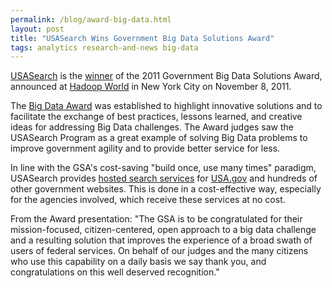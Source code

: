 ```yaml
---
permalink: /blog/award-big-data.html
layout: post
title: "USASearch Wins Government Big Data Solutions Award"
tags: analytics research-and-news big-data 
---
```

<p><a href="http://search.usa.gov/program">USASearch</a> is the <a href="http://ctolabs.com/gsa-usasearch-wins-2011-government-big-data-solutions-award/">winner</a> of the 2011 Government Big Data Solutions Award, announced at <a href="http://www.hadoopworld.com/">Hadoop World</a> in New York City on November 8, 2011.</p>
<p>The <a href="http://ctolabs.com/big-data-award/">Big Data Award</a> was established to highlight innovative solutions and to facilitate the exchange of best practices, lessons learned, and creative ideas for addressing Big Data challenges. The Award judges saw the USASearch Program as a great example of solving Big Data problems to improve government agility and to provide better service for less.</p>
<p>In line with the GSA's cost-saving "build once, use many times" paradigm, USASearch provides <a href="http://search.usa.gov/affiliates">hosted search services</a> for <a href="http://www.usa.gov">USA.gov</a> and hundreds of other government websites. This is done in a cost-effective way, especially for the agencies involved, which receive these services at no cost.</p>
<p>From the Award presentation: "The GSA is to be congratulated for their mission-focused, citizen-centered, open approach to a big data challenge and a resulting solution that improves the experience of a broad swath of users of federal services. On behalf of our judges and the many citizens who use this capability on a daily basis we say thank you, and congratulations on this well deserved recognition."</p>
